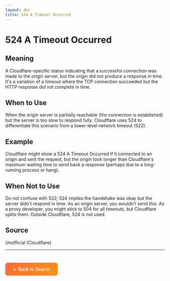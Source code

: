 ```yaml
---
layout: doc
title: 524 A Timeout Occurred
---
```


# 524 A Timeout Occurred

## Meaning

A Cloudflare-specific status indicating that a successful connection was made to the origin server, but the origin did not produce a response in time. It's a variation of a timeout where the TCP connection succeeded but the HTTP response did not complete in time.

## When to Use

When the origin server is partially reachable (the connection is established) but the server is too slow to respond fully. Cloudflare uses 524 to differentiate this scenario from a lower-level network timeout (522).

## Example

Cloudflare might show a 524 A Timeout Occurred if it connected to an origin and sent the request, but the origin took longer than Cloudflare's maximum waiting time to send back a response (perhaps due to a long-running process or hang).

## When Not to Use

Do not confuse with 522; 524 implies the handshake was okay but the server didn't respond in time. As an origin server, you wouldn’t send this. As a proxy developer, you might stick to 504 for all timeouts, but Cloudflare splits them. Outside Cloudflare, 524 is not used.

## Source

Unofficial (Cloudflare)

---

<div style="margin-top: 40px;">
  <a href="/" style="display: inline-block; padding: 12px 24px; background: linear-gradient(135deg, #ff6b35, #f7931e); color: white; text-decoration: none; border-radius: 8px; font-weight: 500;">← Back to Search</a>
</div>
